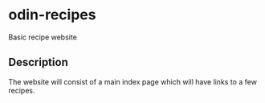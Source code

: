 # odin-recipes
 Basic recipe website

 Description
 -----------
 The website will consist of a main index page which will have links to a few recipes. 



